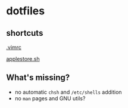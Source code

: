 # dotfiles

## shortcuts
[.vimrc](https://raw.githubusercontent.com/johnelliott/dotfiles/master/.vimrc)

[applestore.sh](https://gist.githubusercontent.com/johnelliott/63641cf449d271bbf0a53ea34b5286f7/raw/c674ab60db258be97007bc36c3a1e3cc012151fd/applestore.sh)


## What's missing?
- no automatic `chsh` and `/etc/shells` addition
- no `man` pages and GNU utils?
